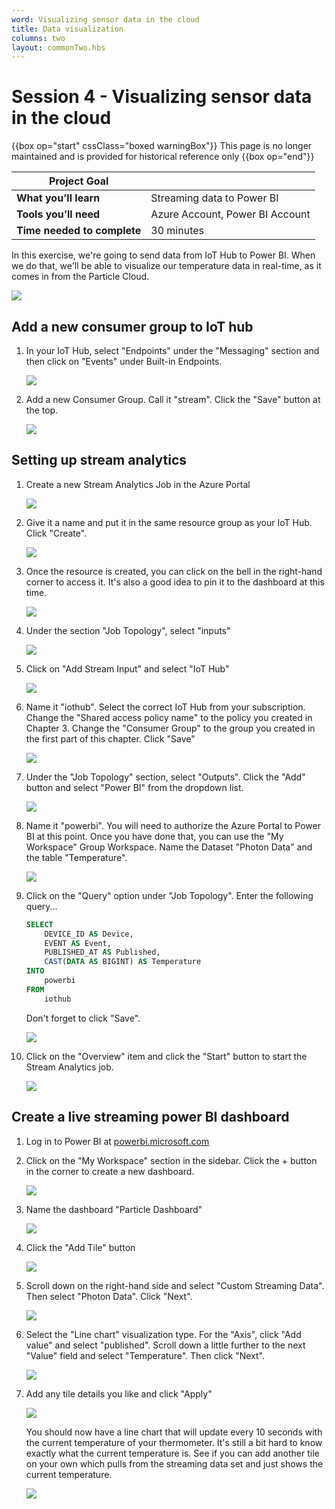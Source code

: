 ```yaml
---
word: Visualizing sensor data in the cloud
title: Data visualization
columns: two
layout: commonTwo.hbs
---
```


# Session 4 - Visualizing sensor data in the cloud

{{box op="start" cssClass="boxed warningBox"}}
This page is no longer maintained and is provided for historical reference only
{{box op="end"}}

| **Project Goal**            |                                 |
| --------------------------- | ------------------------------- |
| **What you’ll learn**       | Streaming data to Power BI      |
| **Tools you’ll need**       | Azure Account, Power BI Account |
| **Time needed to complete** | 30 minutes                      |

In this exercise, we're going to send data from IoT Hub to Power BI. When we do that, we'll be able to visualize our temperature data in real-time, as it comes in from the Particle Cloud.

![](/assets/images/workshops/photon-maker-kit/04/power-bi-done.png)

## Add a new consumer group to IoT hub

1. In your IoT Hub, select "Endpoints" under the "Messaging" section and then click on "Events" under Built-in Endpoints.

    ![](/assets/images/workshops/photon-maker-kit/04/iot-hub-events.png)

2. Add a new Consumer Group. Call it "stream". Click the "Save" button at the top.

    ![](/assets/images/workshops/photon-maker-kit/04/new-consumer-group.png)

## Setting up stream analytics

1. Create a new Stream Analytics Job in the Azure Portal

    ![](/assets/images/workshops/photon-maker-kit/04/new-stream-analytics.png)

2. Give it a name and put it in the same resource group as your IoT Hub. Click "Create".

    ![](/assets/images/workshops/photon-maker-kit/04/new-stream-analytics-settings.png)

3. Once the resource is created, you can click on the bell in the right-hand corner to access it. It's also a good idea to pin it to the dashboard at this time.

    ![](/assets/images/workshops/photon-maker-kit/04/go-to-resource-pin-to-dashboard.png)

4. Under the section "Job Topology", select "inputs"

    ![](/assets/images/workshops/photon-maker-kit/04/job-topology-inputs.png)

5. Click on "Add Stream Input" and select "IoT Hub"

    ![](/assets/images/workshops/photon-maker-kit/04/add-stream-input.png)

6. Name it "iothub". Select the correct IoT Hub from your subscription. Change the "Shared access policy name" to the policy you created in Chapter 3. Change the "Consumer Group" to the group you created in the first part of this chapter. Click "Save"

    ![](/assets/images/workshops/photon-maker-kit/04/new-input.png)

7. Under the "Job Topology" section, select "Outputs". Click the "Add" button and select "Power BI" from the dropdown list.

    ![](/assets/images/workshops/photon-maker-kit/04/new-output.png)

8. Name it "powerbi". You will need to authorize the Azure Portal to Power BI at this point. Once you have done that, you can use the "My Workspace" Group Workspace. Name the Dataset "Photon Data" and the table "Temperature".

    ![](/assets/images/workshops/photon-maker-kit/04/new-output.png)

9. Click on the "Query" option under "Job Topology". Enter the following query...

    ```sql
    SELECT
        DEVICE_ID AS Device,
        EVENT AS Event,
        PUBLISHED_AT AS Published,
        CAST(DATA AS BIGINT) AS Temperature
    INTO
        powerbi
    FROM
        iothub
    ```

    Don't forget to click "Save".

    ![](/assets/images/workshops/photon-maker-kit/04/alter-query.png)

10. Click on the "Overview" item and click the "Start" button to start the Stream Analytics job.

    ![](/assets/images/workshops/photon-maker-kit/04/overview-start-start.png)

## Create a live streaming power BI dashboard

1. Log in to Power BI at [powerbi.microsoft.com](https://powerbi.microsoft.com)

2. Click on the "My Workspace" section in the sidebar. Click the + button in the corner to create a new dashboard.

    ![](/assets/images/workshops/photon-maker-kit/04/create-dashboard.png)

3. Name the dashboard "Particle Dashboard"

    ![](/assets/images/workshops/photon-maker-kit/04/dashboard-name.png)

4. Click the "Add Tile" button

    ![](/assets/images/workshops/photon-maker-kit/04/add-tile.png)

5. Scroll down on the right-hand side and select "Custom Streaming Data". Then select "Photon Data". Click "Next".

    ![](/assets/images/workshops/photon-maker-kit/04/photon-dataset.png)

6. Select the "Line chart" visualization type. For the "Axis", click "Add value" and select "published". Scroll down a little further to the next "Value" field and select "Temperature". Then click "Next".

    ![](/assets/images/workshops/photon-maker-kit/04/custom-streaming-tile.png)

7. Add any tile details you like and click "Apply"

    ![](/assets/images/workshops/photon-maker-kit/04/tile-details.png)

    You should now have a line chart that will update every 10 seconds with the current temperature of your thermometer. It's still a bit hard to know exactly what the current temperature is. See if you can add another tile on your own which pulls from the streaming data set and just shows the current temperature.

    ![](/assets/images/workshops/photon-maker-kit/04/power-bi-done.png)